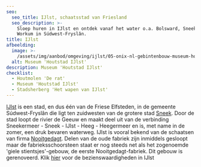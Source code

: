 ```yaml
---
seo:
  seo_title: IJlst, schaatsstad van Friesland
  seo_description: >-
    Sloep huren in IJlst en ontdek vanaf het water o.a. Bolsward, Sneek, Heeg en
    Workum in Súdwest-Fryslân.
title: IJlst
afbeelding:
  image: >-
    /assets/img/aanbod/omgeving/ijlst/05-onix-nl-gebintenbouw-museum-houtstad-ijlst-800x534-1.jpg
  alt: Museum 'Houtstad IJlst'
description: Museum 'Houtstad IJlst'
checklist:
  - Houtmolen 'De rat'
  - Museum 'Houtstad IJlst'
  - Stadsherberg 'Het wapen van IJlst'
---
```


<a target="_blank" rel="noopener" href="https://nl.wikipedia.org/wiki/IJlst_(stad)">IJlst</a>&nbsp;is een stad, en dus één van de Friese Elfsteden, in de gemeente S&uacute;dwest-Frysl&acirc;n die ligt ten zuidwesten van de grotere stad&nbsp;<a target="_blank" rel="noopener" href="https://www.sneek.nl/nl/">Sneek</a>. Door de stad loopt de rivier de Geeuw en maakt deel uit van de verbinding Sneekermeer - Sneek - IJlst - Heeg - Heegermeer en is, met name in de zomer, een druk bevaren waterweg. IJlst is vooral bekend van de schaatsen van firma&nbsp;<a target="_blank" rel="noopener" href="https://nl.wikipedia.org/wiki/Nooitgedagt">Nooitgedagt</a>. Delen van de oude fabriek zijn inmiddels gesloopt maar de fabrieksschoorsteen staat er nog steeds net als het zogenoemde 'giele stientsjes'-gebouw, de eerste Nooitgedagt-fabriek. Dit gebouw is gerenoveerd. Klik <a target="_blank" rel="noopener" href="https://nl.wikipedia.org/wiki/Lijst_van_rijksmonumenten_in_IJlst">hier</a> voor de bezienswaardigheden in IJlst

&nbsp;

&nbsp;
